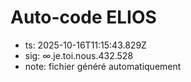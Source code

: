 # Auto-code ELIOS
- ts: 2025-10-16T11:15:43.829Z
- sig: ∞.je.toi.nous.432.528
- note: fichier généré automatiquement